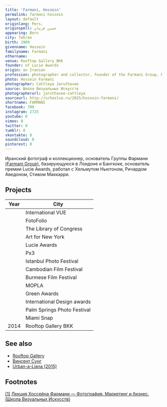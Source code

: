 ```yaml
---
title: 'Farmani, Hossein'
permalink: farmani-hossein
layout: default
originlang: Pers.
originspell: حسین فرمان
appearing: Born
city: Tehran
birth: 1969
givenname: Hossein
familyname: Farmani
othername: 
venue: Rooftop Gallery BKK
founder: of Lucie Awards
origin: an Iranian
profession: photographer and collector, founder of the Farmani Group, based in London and Bangkok
photo: Hossein Farmani
photographer: Cattleya Jaruthavee
source: Школа Визуальных Искусств
photographerurl: jaruthavee-cattleya
sourceurl: http://schoolva.ru/2015/hossein-farmani/
shortname: FARMANI
facebook: 709
instagram: 2725
youtube: 0
vimeo: 0
twitter: 0
tumblr: 0
vkontakte: 0
soundcloud: 0
pinterest: 0
---
```


Иранский фотограф и коллекционер, основатель Группы Фармани [(Farmani Group)](farmani-group), базирующуюся в Лондоне и Бангкоке, основатель премии Lucie Awards, работал с Хельмутом Ньютоном, Ричардом Аведоном, Стивом Маккарри.

## Projects

|Year|City|
|-|-|
||International VUE|
||FotoFolio|
||The Library of Congress|
||Art for New York|
||Lucie Awards|
||Px3|
||Istanbul Photo Festival|
||Cambodian Film Festival|
||Burmese Film Festival|
||MOPLA|
||Green Awards|
||International Design awards|
||Palm Springs Photo Festival|
||Miami Snap|
|2014|Rooftop Gallery BKK|

## See also

+ [Rooftop Gallery](rooftop-gallery)
+ [Винсент Сунг](sung-vinsent)
+ [Urban-a-Liana (2015)](urban-a-liana-2015)


## Footnotes

[[1]](#a1) <span id="f1"></span> [Лекция Хоссейна Фармани — Фотография. Маркетинг и бизнес. (Школа Визуальных Искусств)](http://example.net/article)
